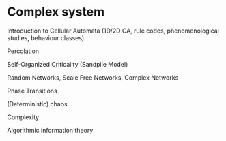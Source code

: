 # Complex system
 
Introduction to Cellular Automata (1D/2D CA, rule codes, phenomenological studies, behaviour classes)

Percolation

Self-Organized Criticality (Sandpile Model)

Random Networks, Scale Free Networks, Complex Networks

Phase Transitions

(Deterministic) chaos

Complexity

Algorithmic information theory
